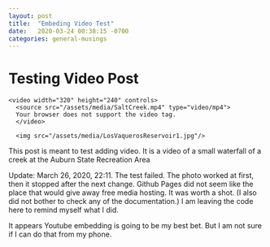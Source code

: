 ```yaml
---
layout: post
title:  "Embeding Video Test"
date:   2020-03-24 00:38:15 -0700
categories: general-musings
---
```


# Testing Video Post

```
<video width="320" height="240" controls>
  <source src="/assets/media/SaltCreek.mp4" type="video/mp4">
  Your browser does not support the video tag.
  </video>

  <img src="/assets/media/LosVaquerosReservoir1.jpg"/>
```
This post is meant to test adding video. It is a video of a small waterfall of a creek at the Auburn State Recreation Area

Update: March 26, 2020, 22:11.
The test failed. The photo worked at first, then it stopped after the next change. Github Pages did not seem like the place that would give away free media hosting. It was worth a shot. (I also did not bother to check any of the documentation.) I am leaving the code here to remind myself what I did.

It appears Youtube embedding is going to be my best bet. But I am not sure if I can do that from my phone.
